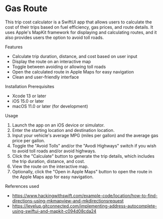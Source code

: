 # Gas Route
This trip cost calculator is a SwiftUI app that allows users to calculate the cost of their trips based on fuel efficiency, gas prices, and route details. It uses Apple's MapKit framework for displaying and calculating routes, and it also provides users the option to avoid toll roads.

Features
* Calculate trip duration, distance, and cost based on user input
* Display the route on an interactive map
* Toggle between avoiding or allowing toll roads
* Open the calculated route in Apple Maps for easy navigation
* Clean and user-friendly interface

Installation Prerequisites
* Xcode 13 or later
* iOS 15.0 or later
* macOS 11.0 or later (for development)

Usage
1. Launch the app on an iOS device or simulator.
2. Enter the starting location and destination location.
3. Input your vehicle's average MPG (miles per gallon) and the average gas price per gallon.
4. Toggle the "Avoid Tolls" and/or the "Avodi Highways" switch if you wish to avoid toll roads and/or avoid highways. 
5. Click the "Calculate" button to generate the trip details, which includes the trip duration, distance, and cost.
6. View the route on the interactive map.
7. Optionally, click the "Open in Apple Maps" button to open the route in the Apple Maps app for easy navigation.

References used
* https://www.hackingwithswift.com/example-code/location/how-to-find-directions-using-mkmapview-and-mkdirectionsrequest
* https://levelup.gitconnected.com/implementing-address-autocomplete-using-swiftui-and-mapkit-c094d08cda24


